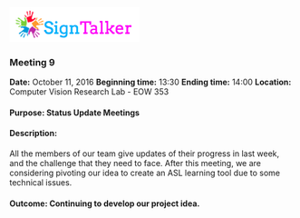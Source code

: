 ![Alt text](images/signtalkerlogo.png)

### Meeting 9

  __Date:__ October 11, 2016
  __Beginning time:__ 13:30
  __Ending time:__ 14:00
  __Location:__ Computer Vision Research Lab - EOW 353 

#### Purpose: Status Update Meetings
#### Description: 

All the members of our team give updates of their progress in last week, and the challenge that they need to face. After this meeting, we are considering pivoting our idea to create an ASL learning tool due to some technical issues.

#### Outcome: Continuing to develop our project idea.